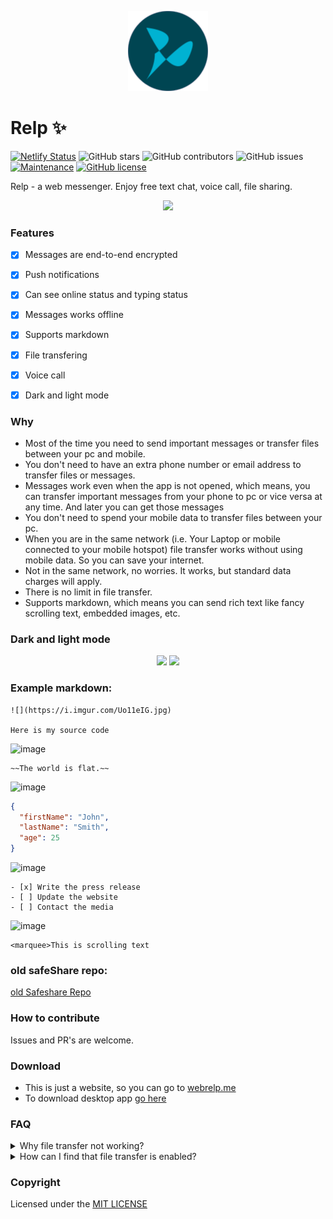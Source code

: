 <p align="center">
    <a href="#">
        <img src="public/android-chrome-512x512.png" width="128" height="128">
    </a>
</p>

# Relp ✨

[![Netlify Status](https://api.netlify.com/api/v1/badges/f0eed0d1-f99e-462c-9d52-5bc84e642701/deploy-status)](https://app.netlify.com/sites/airdrop/deploys) ![GitHub stars](https://img.shields.io/github/stars/vj-abishek/airdrop) ![GitHub contributors](https://img.shields.io/github/contributors/vj-abishek/airdrop) ![GitHub issues](https://img.shields.io/github/issues/vj-abishek/airdrop) [![Maintenance](https://img.shields.io/badge/Maintained%3F-yes-green.svg)](https://github.com/vj-abishek/airdrop/graphs/commit-activity) [![GitHub license](https://img.shields.io/github/license/vj-abishek/airdrop)](https://github.com/vj-abishek/airdrop/blob/master/LICENSE)

Relp - a web messenger. Enjoy free text chat, voice call, file sharing. 

<p align="center">
    <img src="https://user-images.githubusercontent.com/43115551/99625343-0c7ced80-2a56-11eb-8791-01fb8bfe1d76.png">
</p>

### Features

- [x] Messages are end-to-end encrypted
- [x] Push notifications
- [x] Can see online status and typing status
- [x] Messages works offline
- [x] Supports markdown
- [x] File transfering 
- [x] Voice call
- [x] Dark and light mode


### Why

- Most of the time you need to send important  messages or  transfer files between your pc and mobile.
- You don't need to have an extra phone number or email address to transfer files or messages.
- Messages work even when the app is not opened, which means, you can transfer important messages from your phone to pc or vice versa at any time. And later you can get those messages
- You don't need to spend your mobile data to transfer files between your pc. 
- When you are in the same network (i.e. Your Laptop or mobile connected to your mobile hotspot) file transfer works without using mobile data. So you can save your internet. 
- Not in the same network, no worries. It works, but standard data charges will apply.
- There is no limit in file transfer.
- Supports markdown, which means you can send rich text like fancy scrolling text, embedded images, etc. 

### Dark and light mode

<p align="center">
    <img src="https://user-images.githubusercontent.com/43115551/99629257-b14ef900-2a5d-11eb-8bdc-8797f32eb593.jpg">
    <img src="https://user-images.githubusercontent.com/43115551/99628646-9334c900-2a5c-11eb-8239-5cebefa66b89.jpg">
</p>

### Example markdown:

```
![](https://i.imgur.com/Uo11eIG.jpg)

Here is my source code
```
![image](https://user-images.githubusercontent.com/43115551/100191160-af7dad80-2f15-11eb-8d44-ab146ea4c431.png)
   
```
~~The world is flat.~~
```
![image](https://user-images.githubusercontent.com/43115551/100191478-32066d00-2f16-11eb-9cca-5d94387d2f8c.png)

```json
{
  "firstName": "John",
  "lastName": "Smith",
  "age": 25
}
```
![image](https://user-images.githubusercontent.com/43115551/100191597-6ed26400-2f16-11eb-94c9-0a5241cd4120.png)

```
- [x] Write the press release
- [ ] Update the website
- [ ] Contact the media
```
![image](https://user-images.githubusercontent.com/43115551/100191691-97f2f480-2f16-11eb-9270-3f984ed17b28.png)

```
<marquee>This is scrolling text
```

### old safeShare repo:
[old Safeshare Repo](https://github.com/vj-abishek/airdrop/tree/old)

### How to contribute
Issues and PR's are welcome.

### Download
- This is just a website, so you can go to [webrelp.me](https://webrelp.me)
- To download desktop app [go here](https://github.com/vj-abishek/airdrop/releases/tag/v1.0.4)

### FAQ
<details>
    <summary>Why file transfer not working?</summary>
 As of now both user needs to be in online and they need to be chatting or in the same room to enable this feature. <a href="https://github.com/vj-abishek/airdrop/issues/39#issuecomment-802627426">Check this issue</a>
</details>
<details>
    <summary>How can I find that file transfer is enabled?</summary>
 You can find a purple color dot near the profile of the user. When it is blue, it means file tranfer is not enabled. Wait sometime to turn blue dot to purple dot. It usually takes few seconds to turn into purple. 
</details>


### Copyright

Licensed under the [MIT LICENSE](LICENSE)
